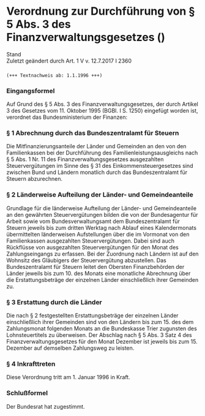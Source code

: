 Verordnung zur Durchführung von § 5 Abs. 3 des Finanzverwaltungsgesetzes ()
===========================================================================

Stand  
Zuletzt geändert durch Art. 1 V v. 12.7.2017 I 2360

### 

```
(+++ Textnachweis ab: 1.1.1996 +++)
```

### Eingangsformel

Auf Grund des § 5 Abs. 3 des Finanzverwaltungsgesetzes, der durch Artikel 3 des Gesetzes vom 11. Oktober 1995 (BGBl. I S. 1250) eingefügt worden ist, verordnet das Bundesministerium der Finanzen:

### § 1 Abrechnung durch das Bundeszentralamt für Steuern

Die Mitfinanzierungsanteile der Länder und Gemeinden an den von den Familienkassen bei der Durchführung des Familienleistungsausgleichs nach § 5 Abs. 1 Nr. 11 des Finanzverwaltungsgesetzes ausgezahlten Steuervergütungen im Sinne des § 31 des Einkommensteuergesetzes sind zwischen Bund und Ländern monatlich durch das Bundeszentralamt für Steuern abzurechnen.

### § 2 Länderweise Aufteilung der Länder- und Gemeindeanteile

Grundlage für die länderweise Aufteilung der Länder- und Gemeindeanteile an den gewährten Steuervergütungen bilden die von der Bundesagentur für Arbeit sowie vom Bundesverwaltungsamt dem Bundeszentralamt für Steuern jeweils bis zum dritten Werktag nach Ablauf eines Kalendermonats übermittelten länderweisen Aufstellungen über die im Vormonat von den Familienkassen ausgezahlten Steuervergütungen. Dabei sind auch Rückflüsse von ausgezahlten Steuervergütungen für den Monat des Zahlungseingangs zu erfassen. Bei der Zuordnung nach Ländern ist auf den Wohnsitz des Gläubigers der Steuervergütung abzustellen. Das Bundeszentralamt für Steuern leitet den Obersten Finanzbehörden der Länder jeweils bis zum 10. des Monats eine monatliche Abrechnung über die Erstattungsbeträge der einzelnen Länder einschließlich ihrer Gemeinden zu.

### § 3 Erstattung durch die Länder

Die nach § 2 festgestellten Erstattungsbeträge der einzelnen Länder einschließlich ihrer Gemeinden sind von den Ländern bis zum 15. des dem Zahlungsmonat folgenden Monats an die Bundeskasse Trier zugunsten des Lohnsteuertitels zu überweisen. Der Abschlag nach § 5 Abs. 3 Satz 4 des Finanzverwaltungsgesetzes für den Monat Dezember ist jeweils bis zum 15. Dezember auf demselben Zahlungsweg zu leisten.

### § 4 Inkrafttreten

Diese Verordnung tritt am 1. Januar 1996 in Kraft.

### Schlußformel

Der Bundesrat hat zugestimmt.
